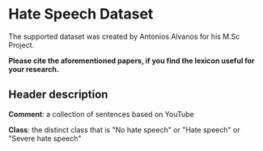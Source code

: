 # Hate Speech Dataset

The supported dataset was created by Antonios Alvanos for his M.Sc Project.

**Please cite the aforementioned papers, if you find the lexicon useful for your research.**

## **Header description**

**Comment**: a collection of sentences based on YouTube

**Class**: the distinct class that is "No hate speech" or "Hate speech" or "Severe hate speech"
